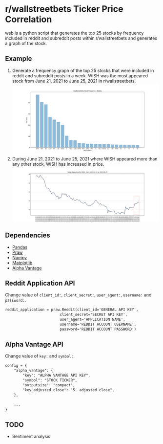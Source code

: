 # r/wallstreetbets Ticker Price Correlation
wsb is a python script that generates the top 25 stocks by frequency included in reddit and subreddit posts within r/wallstreetbets and generates a graph of the stock. 
## Example
1. Generate a frequency graph of the top 25 stocks that were included in reddit and subreddit posts in a week. WISH was the most appeared stock from June 21, 2021 to June 25, 2021 in r/wallstreetbets.
![wsb_stock_frequency_weekly](wsb_stock_frequency_weekly.png)
2. During June 21, 2021 to June 25, 2021 where WISH appeared more than any other stock, WISH has increased in price. 
![WISH_stock](WISH_stock.png)
## Dependencies
- [Pandas](https://pandas.pydata.org/)
- [Praw](https://praw.readthedocs.io/en/latest/#)
- [Numpy](https://numpy.org/)
- [Matplotlib](https://matplotlib.org/)
- [Alpha Vantage](https://www.alphavantage.co/)

## Reddit Application API
Change value of ```client_id:```, ```client_secret:```, ```user_agent:```, ```username:``` and ```password:```.
```
reddit_application = praw.Reddit(client_id='GENERAL API KEY', 
                         client_secret='SECRET API KEY', 
                         user_agent='APPLICATION NAME', 
                         username='REDDIT ACCOUNT USERNAME', 
                         password='REDDIT ACCOUNT PASSWORD')
```

## Alpha Vantage API
Change value of ```key:``` and ```symbol:```.
```
config = {
    "alpha_vantage": {
        "key": "ALPHA VANTAGE API KEY", 
        "symbol": "STOCK TICKER", 
        "outputsize": "compact", 
        "key_adjusted_close": "5. adjusted close",
    }, 

    ...
}

```

## TODO
- Sentiment analysis 
